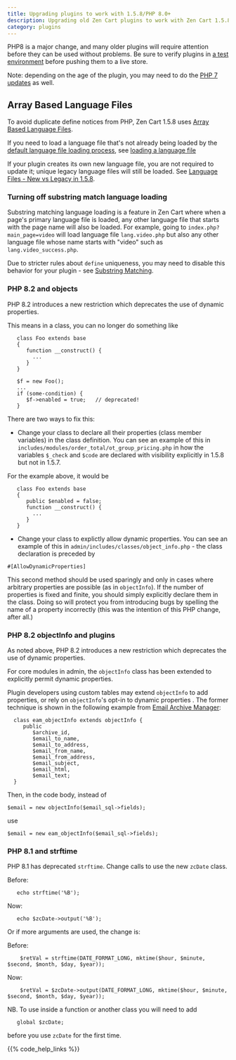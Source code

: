 ```yaml
---
title: Upgrading plugins to work with 1.5.8/PHP 8.0+ 
description: Upgrading old Zen Cart plugins to work with Zen Cart 1.5.8
category: plugins
---
```


PHP8 is a major change, and many older plugins will require attention before they can be used without problems.   Be sure to verify plugins in [a test environment](/user/running/local_testing/) before pushing them to a live store. 

Note: depending on the age of the plugin, you may need to do the [PHP 7 updates](/user/upgrading/php_warnings/) as well.

## Array Based Language Files 
To avoid duplicate define notices from PHP, Zen Cart 1.5.8 uses [Array Based Language Files](/dev/code/158_language_files/).

If you need to load a language file that's not already being loaded by the [default language file loading process](/dev/plugins/language_files/), see [loading a language file](/dev/code/158_language_files/#loading-a-language-file)

If your plugin creates its own new language file, you are not required to update it; unique legacy language files will still be loaded.  See [Language Files - New vs Legacy in 1.5.8](/dev/code/158_order_language_files/).

### Turning off substring match language loading 
Substring matching language loading is a feature in Zen Cart where when a page's primary language file is loaded, any other language file that starts with the page name will also be loaded.  For example, going to `index.php?main_page=video` will load language file `lang.video.php` but also any other language file whose name starts with "video" such as `lang.video_success.php`.

Due to stricter rules about `define` uniqueness, you may need to disable 
this behavior for your plugin - see [Substring Matching](/dev/code/158_order_language_files/#substring-matching).

### PHP 8.2 and objects 
PHP 8.2 introduces a new restriction which deprecates the use of dynamic properties.  

This means in a class, you can no longer do something like 

```
   class Foo extends base 
   {
      function __construct() {
        ...
      }
   }

   $f = new Foo(); 
   ...
   if (some-condition) { 
      $f->enabled = true;   // deprecated! 
   }
```

There are two ways to fix this: 
- Change your class to declare all their properties (class member variables) in the class definition.  You can see an example of this in `includes/modules/order_total/ot_group_pricing.php` in how the variables `$_check` and `$code` are declared with visibility explicitly in 1.5.8 but not in 1.5.7. 

For the example above, it would be 

```
   class Foo extends base 
   {
      public $enabled = false; 
      function __construct() {
        ...
      }
   }
```

- Change your class to explictly allow dynamic properties.  You can see an example of this in `admin/includes/classes/object_info.php` - the class declaration is preceded by 

```
#[AllowDynamicProperties]
```

This second method should be used sparingly and only in cases where arbitrary properties are possible (as in `objectInfo`).  If the number of properties is fixed and finite, you should simply explicitly declare them in the class.  Doing so will protect you from introducing bugs by spelling the name of a property incorrectly (this was the intention of this PHP change, after all.)

### PHP 8.2 objectInfo and plugins 

As noted above, PHP 8.2 introduces a new restriction which deprecates the use of dynamic properties.  

For core modules in admin, the `objectInfo` class has been extended to explicitly permit dynamic properties. 

Plugin developers using custom tables may extend `objectInfo` to add properties, or rely on `objectInfo`'s opt-in to dynamic properties .  The former technique is shown in the following example from [Email Archive Manager](https://www.zen-cart.com/downloads.php?do=file&id=101): 

```
  class eam_objectInfo extends objectInfo {
     public 
        $archive_id, 
        $email_to_name,
        $email_to_address,
        $email_from_name,
        $email_from_address,
        $email_subject,
        $email_html,
        $email_text; 
  }

```

Then, in the code body, instead of  

```
$email = new objectInfo($email_sql->fields);
``` 

use 

```
$email = new eam_objectInfo($email_sql->fields);
```

### PHP 8.1 and strftime 

PHP 8.1 has deprecated `strftime`.  Change calls to use the new `zcDate` class.

Before:
```
   echo strftime('%B');
```

Now:
```
   echo $zcDate->output('%B'); 
```

Or if more arguments are used, the change is: 

Before: 
```
    $retVal = strftime(DATE_FORMAT_LONG, mktime($hour, $minute, $second, $month, $day, $year));
```

Now:
```
    $retVal = $zcDate->output(DATE_FORMAT_LONG, mktime($hour, $minute, $second, $month, $day, $year));
```


NB. To use inside a function or another class you will need to add 
```
   global $zcDate;
```
before you use `zcDate` for the first time.

{{% code_help_links %}} 

